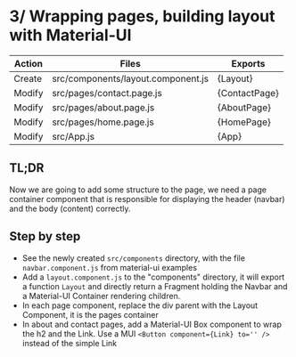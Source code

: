# 3/ Wrapping pages, building layout with Material-UI

| Action | Files                              | Exports       |
| ------ | ---------------------------------- | ------------- |
| Create | src/components/layout.component.js | {Layout}      |
| Modify | src/pages/contact.page.js          | {ContactPage} |
| Modify | src/pages/about.page.js            | {AboutPage}   |
| Modify | src/pages/home.page.js             | {HomePage}    |
| Modify | src/App.js                         | {App}         |

## TL;DR

Now we are going to add some structure to the page, we need a page container component that is responsible for displaying the header (navbar) and the body (content) correctly.

## Step by step

- See the newly created `src/components` directory, with the file `navbar.component.js` from material-ui examples
- Add a `layout.component.js` to the "components" directory, it will export a function `Layout` and directly return a Fragment holding the Navbar and a Material-UI Container rendering children.
- In each page component, replace the div parent with the Layout Component, it is the pages container
- In about and contact pages, add a Material-UI Box component to wrap the h2 and the Link. Use a MUI `<Button component={Link} to='' />` instead of the simple Link
